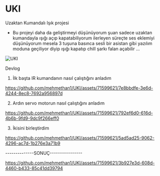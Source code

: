 # UKI
Uzaktan Kumandalı Işık projesi
 - Bu projeyi daha da geliştirmeyi düşünüyorum şuan sadece uzaktan kumandayla ışığı açıp kapatabiliyorum ilerleyen süreçte ses eklemiyi düşünüyorum mesela 3 tuşuna basınca sesli bir asistan gibi yazılım moduna geçiliyor diyip ışığı kapatıp chill şarkı falan açabilir ...

![UKI](https://github.com/mehmethan1/UKI/assets/71599621/8b9e0419-01b3-4029-aca6-f2cee051b0de)


Devlog

1. İlk başta IR kumandanın nasıl çalıştığını anladım


https://github.com/mehmethan1/UKI/assets/71599621/7e8bbdfe-3e6d-4244-8ec8-7692a956897d


2. Ardın servo motorun nasıl çalıştığını anladım

 
https://github.com/mehmethan1/UKI/assets/71599621/792ef6d0-616d-4b6b-9fd9-9dc9f266eff0


3. İkisini birleştirdim


https://github.com/mehmethan1/UKI/assets/71599621/5ad5ad25-9062-4296-ac7d-1b276e3a71b9

--------------SONUÇ----------------



https://github.com/mehmethan1/UKI/assets/71599621/3b927e3d-608d-4460-b433-85c41dd39794
